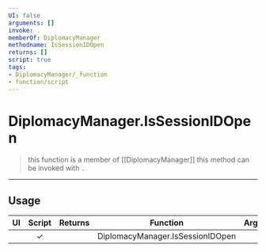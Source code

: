 ```yaml
---
UI: false
arguments: []
invoke: .
memberOf: DiplomacyManager
methodname: IsSessionIDOpen
returns: []
script: true
tags:
- DiplomacyManager/_function
- function/script
---
```

# DiplomacyManager.IsSessionIDOpen
> this function is a member of [[DiplomacyManager]]
> this method can be invoked with `.`
-----
## Usage
|  UI | Script | Returns | Function | Arguments |
|:---:|:------:|-------:|:--------:|:---------|
| |✓||DiplomacyManager.IsSessionIDOpen||
